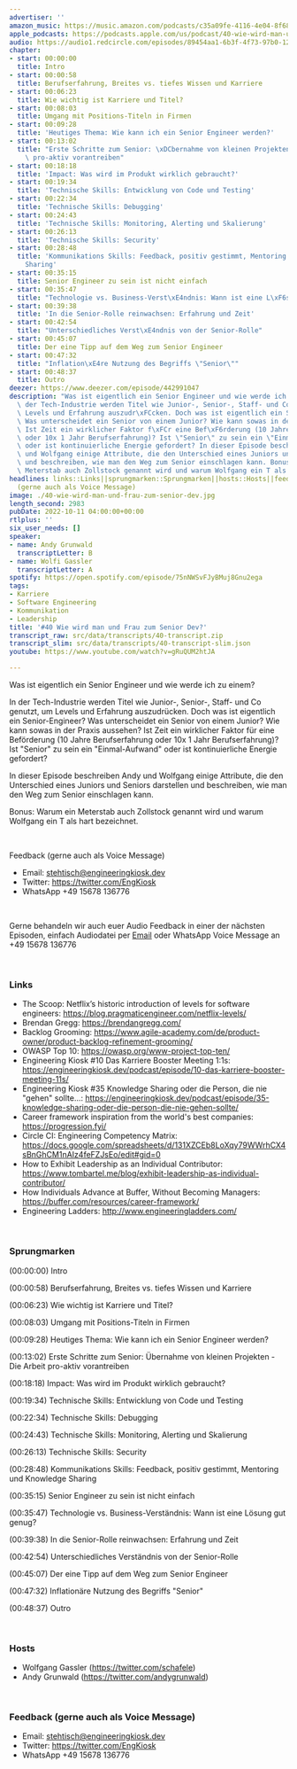 ```yaml
---
advertiser: ''
amazon_music: https://music.amazon.com/podcasts/c35a09fe-4116-4e04-8f68-77d61b112e46/episodes/b372c190-8901-40dd-9bb8-3577e14a0dd1/engineering-kiosk-40-wie-wird-man-und-frau-zum-senior-dev
apple_podcasts: https://podcasts.apple.com/us/podcast/40-wie-wird-man-und-frau-zum-senior-dev/id1603082924?i=1000582229449&uo=4
audio: https://audio1.redcircle.com/episodes/89454aa1-6b3f-4f73-97b0-128c69f11f37/stream.mp3
chapter:
- start: 00:00:00
  title: Intro
- start: 00:00:58
  title: Berufserfahrung, Breites vs. tiefes Wissen und Karriere
- start: 00:06:23
  title: Wie wichtig ist Karriere und Titel?
- start: 00:08:03
  title: Umgang mit Positions-Titeln in Firmen
- start: 00:09:28
  title: 'Heutiges Thema: Wie kann ich ein Senior Engineer werden?'
- start: 00:13:02
  title: "Erste Schritte zum Senior: \xDCbernahme von kleinen Projekten - Die Arbeit\
    \ pro-aktiv vorantreiben"
- start: 00:18:18
  title: 'Impact: Was wird im Produkt wirklich gebraucht?'
- start: 00:19:34
  title: 'Technische Skills: Entwicklung von Code und Testing'
- start: 00:22:34
  title: 'Technische Skills: Debugging'
- start: 00:24:43
  title: 'Technische Skills: Monitoring, Alerting und Skalierung'
- start: 00:26:13
  title: 'Technische Skills: Security'
- start: 00:28:48
  title: 'Kommunikations Skills: Feedback, positiv gestimmt, Mentoring und Knowledge
    Sharing'
- start: 00:35:15
  title: Senior Engineer zu sein ist nicht einfach
- start: 00:35:47
  title: "Technologie vs. Business-Verst\xE4ndnis: Wann ist eine L\xF6sung gut genug?"
- start: 00:39:38
  title: 'In die Senior-Rolle reinwachsen: Erfahrung und Zeit'
- start: 00:42:54
  title: "Unterschiedliches Verst\xE4ndnis von der Senior-Rolle"
- start: 00:45:07
  title: Der eine Tipp auf dem Weg zum Senior Engineer
- start: 00:47:32
  title: "Inflation\xE4re Nutzung des Begriffs \"Senior\""
- start: 00:48:37
  title: Outro
deezer: https://www.deezer.com/episode/442991047
description: "Was ist eigentlich ein Senior Engineer und wie werde ich zu einem? In\
  \ der Tech-Industrie werden Titel wie Junior-, Senior-, Staff- und Co genutzt, um\
  \ Levels und Erfahrung auszudr\xFCcken. Doch was ist eigentlich ein Senior-Engineer?\
  \ Was unterscheidet ein Senior von einem Junior? Wie kann sowas in der Praxis aussehen?\
  \ Ist Zeit ein wirklicher Faktor f\xFCr eine Bef\xF6rderung (10 Jahre Berufserfahrung\
  \ oder 10x 1 Jahr Berufserfahrung)? Ist \"Senior\" zu sein ein \"Einmal-Aufwand\"\
  \ oder ist kontinuierliche Energie gefordert? In dieser Episode beschreiben Andy\
  \ und Wolfgang einige Attribute, die den Unterschied eines Juniors und Seniors darstellen\
  \ und beschreiben, wie man den Weg zum Senior einschlagen kann. Bonus: Warum ein\
  \ Meterstab auch Zollstock genannt wird und warum Wolfgang ein T als hart bezeichnet."
headlines: links::Links||sprungmarken::Sprungmarken||hosts::Hosts||feedback-gerne-auch-als-voice-message::Feedback
  (gerne auch als Voice Message)
image: ./40-wie-wird-man-und-frau-zum-senior-dev.jpg
length_second: 2983
pubDate: 2022-10-11 04:00:00+00:00
rtlplus: ''
six_user_needs: []
speaker:
- name: Andy Grunwald
  transcriptLetter: B
- name: Wolfi Gassler
  transcriptLetter: A
spotify: https://open.spotify.com/episode/75nNWSvFJyBMuj8Gnu2ega
tags:
- Karriere
- Software Engineering
- Kommunikation
- Leadership
title: '#40 Wie wird man und Frau zum Senior Dev?'
transcript_raw: src/data/transcripts/40-transcript.zip
transcript_slim: src/data/transcripts/40-transcript-slim.json
youtube: https://www.youtube.com/watch?v=gRuQUM2htJA

---
```

<p>Was ist eigentlich ein Senior Engineer und wie werde ich zu einem?</p><p>In der Tech-Industrie werden Titel wie Junior-, Senior-, Staff- und Co genutzt, um Levels und Erfahrung auszudrücken. Doch was ist eigentlich ein Senior-Engineer? Was unterscheidet ein Senior von einem Junior? Wie kann sowas in der Praxis aussehen? Ist Zeit ein wirklicher Faktor für eine Beförderung (10 Jahre Berufserfahrung oder 10x 1 Jahr Berufserfahrung)? Ist &#34;Senior&#34; zu sein ein &#34;Einmal-Aufwand&#34; oder ist kontinuierliche Energie gefordert?</p><p>In dieser Episode beschreiben Andy und Wolfgang einige Attribute, die den Unterschied eines Juniors und Seniors darstellen und beschreiben, wie man den Weg zum Senior einschlagen kann.</p><p>Bonus: Warum ein Meterstab auch Zollstock genannt wird und warum Wolfgang ein T als hart bezeichnet.</p><p><br></p><p>Feedback (gerne auch als Voice Message)</p><ul><li>Email: <a href="mailto:stehtisch@engineeringkiosk.dev" rel="nofollow">stehtisch@engineeringkiosk.dev</a></li><li>Twitter: <a href="https://twitter.com/EngKiosk" rel="nofollow">https://twitter.com/EngKiosk</a></li><li>WhatsApp +49 15678 136776</li></ul><p><br></p><p>Gerne behandeln wir auch euer Audio Feedback in einer der nächsten Episoden, einfach Audiodatei per <a href="https://engineeringkiosk.dev/kontakt/">Email</a> oder WhatsApp Voice Message an +49 15678 136776</p><p><br></p><h3 id="links">Links</h3><ul><li>The Scoop: Netflix’s historic introduction of levels for software engineers: <a href="https://blog.pragmaticengineer.com/netflix-levels/" rel="nofollow">https://blog.pragmaticengineer.com/netflix-levels/</a></li><li>Brendan Gregg: <a href="https://brendangregg.com/" rel="nofollow">https://brendangregg.com/</a></li><li>Backlog Grooming: <a href="https://www.agile-academy.com/de/product-owner/product-backlog-refinement-grooming/" rel="nofollow">https://www.agile-academy.com/de/product-owner/product-backlog-refinement-grooming/</a></li><li>OWASP Top 10: <a href="https://owasp.org/www-project-top-ten/" rel="nofollow">https://owasp.org/www-project-top-ten/</a></li><li>Engineering Kiosk #10 Das Karriere Booster Meeting 1:1s: <a href="https://engineeringkiosk.dev/podcast/episode/10-das-karriere-booster-meeting-11s/">https://engineeringkiosk.dev/podcast/episode/10-das-karriere-booster-meeting-11s/</a></li><li>Engineering Kiosk #35 Knowledge Sharing oder die Person, die nie &#34;gehen&#34; sollte...: <a href="https://engineeringkiosk.dev/podcast/episode/35-knowledge-sharing-oder-die-person-die-nie-gehen-sollte/">https://engineeringkiosk.dev/podcast/episode/35-knowledge-sharing-oder-die-person-die-nie-gehen-sollte/</a></li><li>Career framework inspiration from the world&#39;s best companies: <a href="https://progression.fyi/" rel="nofollow">https://progression.fyi/</a></li><li>Circle CI: Engineering Competency Matrix: <a href="https://docs.google.com/spreadsheets/d/131XZCEb8LoXqy79WWrhCX4sBnGhCM1nAIz4feFZJsEo/edit#gid=0" rel="nofollow">https://docs.google.com/spreadsheets/d/131XZCEb8LoXqy79WWrhCX4sBnGhCM1nAIz4feFZJsEo/edit#gid=0</a></li><li>How to Exhibit Leadership as an Individual Contributor: <a href="https://www.tombartel.me/blog/exhibit-leadership-as-individual-contributor/" rel="nofollow">https://www.tombartel.me/blog/exhibit-leadership-as-individual-contributor/</a></li><li>How Individuals Advance at Buffer, Without Becoming Managers: <a href="https://buffer.com/resources/career-framework/" rel="nofollow">https://buffer.com/resources/career-framework/</a></li><li>Engineering Ladders: <a href="http://www.engineeringladders.com/" rel="nofollow">http://www.engineeringladders.com/</a></li></ul><p><br></p><h3 id="sprungmarken">Sprungmarken</h3><p>(00:00:00) Intro</p><p>(00:00:58) Berufserfahrung, Breites vs. tiefes Wissen und Karriere</p><p>(00:06:23) Wie wichtig ist Karriere und Titel?</p><p>(00:08:03) Umgang mit Positions-Titeln in Firmen</p><p>(00:09:28) Heutiges Thema: Wie kann ich ein Senior Engineer werden?</p><p>(00:13:02) Erste Schritte zum Senior: Übernahme von kleinen Projekten - Die Arbeit pro-aktiv vorantreiben</p><p>(00:18:18) Impact: Was wird im Produkt wirklich gebraucht?</p><p>(00:19:34) Technische Skills: Entwicklung von Code und Testing</p><p>(00:22:34) Technische Skills: Debugging</p><p>(00:24:43) Technische Skills: Monitoring, Alerting und Skalierung</p><p>(00:26:13) Technische Skills: Security</p><p>(00:28:48) Kommunikations Skills: Feedback, positiv gestimmt, Mentoring und Knowledge Sharing</p><p>(00:35:15) Senior Engineer zu sein ist nicht einfach</p><p>(00:35:47) Technologie vs. Business-Verständnis: Wann ist eine Lösung gut genug?</p><p>(00:39:38) In die Senior-Rolle reinwachsen: Erfahrung und Zeit</p><p>(00:42:54) Unterschiedliches Verständnis von der Senior-Rolle</p><p>(00:45:07) Der eine Tipp auf dem Weg zum Senior Engineer</p><p>(00:47:32) Inflationäre Nutzung des Begriffs &#34;Senior&#34;</p><p>(00:48:37) Outro</p><p><br></p><h3 id="hosts">Hosts</h3><ul><li>Wolfgang Gassler (<a href="https://twitter.com/schafele" rel="nofollow">https://twitter.com/schafele</a>)</li><li>Andy Grunwald (<a href="https://twitter.com/andygrunwald" rel="nofollow">https://twitter.com/andygrunwald</a>)</li></ul><p><br></p><h3 id="feedback-gerne-auch-als-voice-message">Feedback (gerne auch als Voice Message)</h3><ul><li>Email: <a href="mailto:stehtisch@engineeringkiosk.dev" rel="nofollow">stehtisch@engineeringkiosk.dev</a></li><li>Twitter: <a href="https://twitter.com/EngKiosk" rel="nofollow">https://twitter.com/EngKiosk</a></li><li>WhatsApp +49 15678 136776</li></ul>